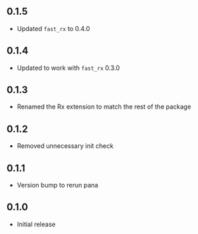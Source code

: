 ## 0.1.5
- Updated `fast_rx` to 0.4.0

## 0.1.4
- Updated to work with `fast_rx` 0.3.0

## 0.1.3
- Renamed the Rx extension to match the rest of the package

## 0.1.2
- Removed unnecessary init check

## 0.1.1
- Version bump to rerun pana

## 0.1.0
- Initial release
